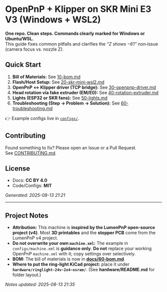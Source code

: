 # OpenPnP + Klipper on SKR Mini E3 V3 (Windows + WSL2)

**One repo. Clean steps. Commands clearly marked for Windows or Ubuntu/WSL.**  
This guide fixes common pitfalls and clarifies the *“Z shows −61”* non‑issue (camera focus vs. nozzle Z).

## Quick Start
1. **Bill of Materials:** See [10-bom.md](docs/10-bom.md)
2. **Flash/Host Setup:** See [20-skr-mini-wsl2.md](docs/20-skr-mini-wsl2.md)
3. **OpenPnP ↔ Klipper driver (TCP bridge):** See [30-openpnp-driver.md](docs/30-openpnp-driver.md)
4. **Head rotation via fake extruder (EM/E0):** See [40-rotation-extruder.md](docs/40-rotation-extruder.md)
5. **Lights (ESP32 or SKR fans):** See [50-lights.md](docs/50-lights.md)
6. **Troubleshooting (Step → Problem → Solution):** See [60-troubleshooting.md](docs/60-troubleshooting.md)

👉 Example configs live in [`configs/`](configs/).

## Contributing
Found something to fix? Please open an Issue or a Pull Request.  
See [CONTRIBUTING.md](CONTRIBUTING.md).

## License
- Docs: **CC BY 4.0**
- Code/Configs: **MIT**

*Generated: 2025-08-13 21:21*

---

## Project Notes

- **Attribution:** This machine is **inspired by the LumenPnP open‑source project (v4)**. Most **3D printables** and the **stopper PCB** come from the LumenPnP v4 project.
- **Do not overwrite your own `machine.xml`:** The example in `configs/machine.xml` is **guidance only**. **Do not** replace your working OpenPnP `machine.xml` with it; copy settings over selectively.
- **BOM:** The bill of materials is now in **[docs/60-bom.md](docs/60-bom.md)**.
- **Where to put the ring‑light KiCad project:** place it under **`hardware/ringlight-24v-2x4-osram/`**. (See **hardware/README.md** for folder layout.)

*Notes updated: 2025-08-13 21:35*
